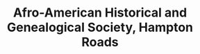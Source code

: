 ---
layout: repo
title: "Afro-American Historical and Genealogical Society, Hampton Roads"
id: 16244
permalink: repos/16244/
---